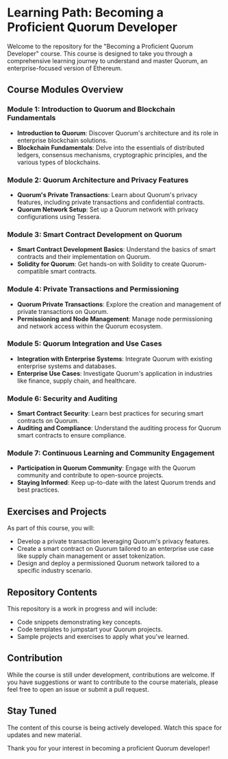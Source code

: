 # Learning Path: Becoming a Proficient Quorum Developer

Welcome to the repository for the "Becoming a Proficient Quorum Developer" course. This course is designed to take you through a comprehensive learning journey to understand and master Quorum, an enterprise-focused version of Ethereum.

## Course Modules Overview

### Module 1: Introduction to Quorum and Blockchain Fundamentals
- **Introduction to Quorum**: Discover Quorum's architecture and its role in enterprise blockchain solutions.
- **Blockchain Fundamentals**: Delve into the essentials of distributed ledgers, consensus mechanisms, cryptographic principles, and the various types of blockchains.

### Module 2: Quorum Architecture and Privacy Features
- **Quorum's Private Transactions**: Learn about Quorum's privacy features, including private transactions and confidential contracts.
- **Quorum Network Setup**: Set up a Quorum network with privacy configurations using Tessera.

### Module 3: Smart Contract Development on Quorum
- **Smart Contract Development Basics**: Understand the basics of smart contracts and their implementation on Quorum.
- **Solidity for Quorum**: Get hands-on with Solidity to create Quorum-compatible smart contracts.

### Module 4: Private Transactions and Permissioning
- **Quorum Private Transactions**: Explore the creation and management of private transactions on Quorum.
- **Permissioning and Node Management**: Manage node permissioning and network access within the Quorum ecosystem.

### Module 5: Quorum Integration and Use Cases
- **Integration with Enterprise Systems**: Integrate Quorum with existing enterprise systems and databases.
- **Enterprise Use Cases**: Investigate Quorum's application in industries like finance, supply chain, and healthcare.

### Module 6: Security and Auditing
- **Smart Contract Security**: Learn best practices for securing smart contracts on Quorum.
- **Auditing and Compliance**: Understand the auditing process for Quorum smart contracts to ensure compliance.

### Module 7: Continuous Learning and Community Engagement
- **Participation in Quorum Community**: Engage with the Quorum community and contribute to open-source projects.
- **Staying Informed**: Keep up-to-date with the latest Quorum trends and best practices.

## Exercises and Projects

As part of this course, you will:

- Develop a private transaction leveraging Quorum's privacy features.
- Create a smart contract on Quorum tailored to an enterprise use case like supply chain management or asset tokenization.
- Design and deploy a permissioned Quorum network tailored to a specific industry scenario.

## Repository Contents

This repository is a work in progress and will include:

- Code snippets demonstrating key concepts.
- Code templates to jumpstart your Quorum projects.
- Sample projects and exercises to apply what you've learned.

## Contribution

While the course is still under development, contributions are welcome. If you have suggestions or want to contribute to the course materials, please feel free to open an issue or submit a pull request.

## Stay Tuned

The content of this course is being actively developed. Watch this space for updates and new material.

Thank you for your interest in becoming a proficient Quorum developer!
